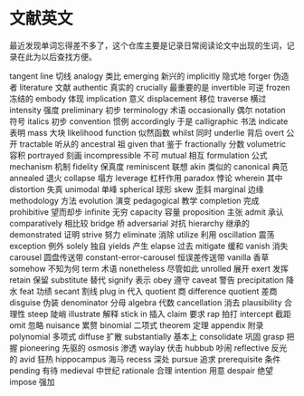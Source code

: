 # 文献英文

最近发现单词忘得差不多了，这个仓库主要是记录日常阅读论文中出现的生词，记录在此为以后查找方便。

tangent line 切线
analogy 类比
emerging 新兴的
implicitly 隐式地
forger 伪造者
literature 文献
authentic 真实的
crucially 最重要的是
invertible 可逆
frozen 冻结的
embody 体现
implication 意义
displacement 移位
traverse 横过
intensity 强度
preliminary 初步
terminology 术语
occasionally 偶尔
notation 符号
italics 初步
convention 惯例
accordingly 于是
calligraphic 书法
indicate 表明
mass 大块
likelihood function 似然函数
whilst 同时
underlie 背后
overt 公开
tractable 听从的
ancestral 祖
given that 鉴于
fractionally 分数
volumetric 容积
portrayed 刻画
incompressible 不可
mutual 相互
formulation 公式
mechanism 机制
fidelity 保真度
reminiscent 联想
akin 类似的
canonical 典范
annealed 退火
collapse 塌方
leverage 杠杆作用
paradox 悖论
wherein 其中
distortion 失真
unimodal 单峰
spherical 球形
skew 歪斜
marginal 边缘
methodology 方法
evolution 演变
pedagogical 教学
completion 完成
prohibitive 望而却步
infinite 无穷
capacity 容量
proposition 主张
admit 承认
comparatively 相比较
bridge 桥
adversarial 对抗
hierarchy 继承的
demonstrated 证明
strive 努力
eliminate 消除
utilize 利用
oscillation 震荡
exception 例外
solely 独自
yields 产生
elapse 过去
mitigate 缓和
vanish 消失
carousel 圆盘传送带
constant-error-carousel 恒误差传送带
vanilla 香草
somehow 不知为何
term 术语
nonetheless 尽管如此
unrolled 展开
exert 发挥
retain 保留
substitute 替代
signify 表示
obey 遵守
caveat 警告
precipitation 降水
feat 功绩
secant 割线
plug in 代入
quotient 商
difference quotient 差商
disguise 伪装
denominator 分母
algebra 代数
cancellation 消去
plausibility 合理性
steep 陡峭
illustrate 解释
stick in 插入
claim 要求
rap 拍打
intercept 截距
omit 忽略
nuisance 累赘
binomial 二项式
theorem 定理
appendix 附录
polynomial 多项式
diffuse 扩散
substantially 基本上
consolidate 巩固
grasp 把握
pioneering 先驱的
osmosis 渗透
waylay 伏击
hubbub 吵闹
reflective 反光的
avid 狂热
hippocampus 海马
recess 深处
pursue 追求
prerequisite 条件
pending 有待
medieval 中世纪
rationale 合理
intention 用意
despair 绝望
impose 强加